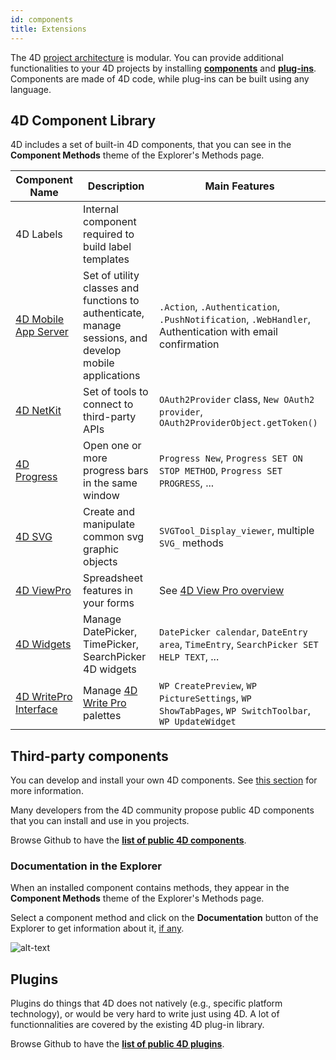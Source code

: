 ```yaml
---
id: components
title: Extensions
---
```


The 4D [project architecture](Project/architecture) is modular. You can provide additional functionalities to your 4D projects by installing [**components**](Concepts/components.md) and [**plug-ins**](Concepts/plug-ins). Components are made of 4D code, while plug-ins can be built using any language. 


## 4D Component Library

4D includes a set of built-in 4D components, that you can see in the **Component Methods** theme of the Explorer's Methods page. 


|Component Name|Description|Main Features
|---|---|---|
|4D Labels|Internal component required to build label templates||
|[4D Mobile App Server](https://github.com/4d-go-mobile/4D-Mobile-App-Server)|Set of utility classes and functions to authenticate, manage sessions, and develop mobile applications|`.Action`, `.Authentication`, `.PushNotification`, `.WebHandler`, Authentication with email confirmation|
|[4D NetKit](https://github.com/4d/4D-NetKit)|Set of tools to connect to third-party APIs|`OAuth2Provider` class, `New OAuth2 provider`, `OAuth2ProviderObject.getToken()` |
|[4D Progress](https://doc.4d.com/4Dv19/4D/19/4D-Progress.100-5461799.en.html)|Open one or more progress bars in the same window|`Progress New`, `Progress SET ON STOP METHOD`, `Progress SET PROGRESS`, ... |
|[4D SVG](https://doc.4d.com/4Dv19/4D/19/4D-SVG-Component.300-5462064.en.html)|Create and manipulate common svg graphic objects|`SVGTool_Display_viewer`, multiple `SVG_` methods |
|[4D ViewPro](ViewPro/overview)|Spreadsheet features in your forms|See [4D View Pro overview](ViewPro/getting-started)|
|[4D Widgets](https://doc.4d.com/4Dv19/4D/19/4D-Widgets.100-5462909.en.html)|Manage DatePicker, TimePicker, SearchPicker 4D widgets|`DatePicker calendar`, `DateEntry area`, `TimeEntry`, `SearchPicker SET HELP TEXT`, ...|
|[4D WritePro Interface](https://github.com/4d/4D-WritePro-Interface)|Manage [4D Write Pro](https://doc.4d.com/4Dv19R3/4D/19-R3/4D-Write-Pro-Reference.100-5606477.en.html) palettes|`WP CreatePreview`, `WP PictureSettings`, `WP ShowTabPages`, `WP SwitchToolbar`, `WP UpdateWidget`|


## Third-party components

You can develop and install your own 4D components. See [this section](Concepts/components.md) for more information. 

Many developers from the 4D community propose public 4D components that you can install and use in you projects.

Browse Github to have the [**list of public 4D components**](https://github.com/search?q=4d-component&type=Repositories).

### Documentation in the Explorer

When an installed component contains methods, they appear in the **Component Methods** theme of the Explorer's Methods page. 

Select a component method and click on the **Documentation** button of the Explorer to get information about it, [if any](documentation.md). 

![alt-text](assets/en/Project/compDoc.png)


## Plugins

Plugins do things that 4D does not natively (e.g., specific platform technology), or would be very hard to write just using 4D. A lot of functionnalities are covered by the existing 4D plug-in library. 

Browse Github to have the [**list of public 4D plugins**](https://github.com/search?q=4d-plugin&type=Repositories).


